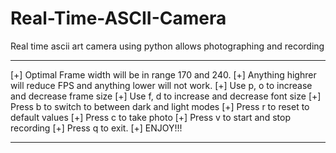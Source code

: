 # Real-Time-ASCII-Camera
Real time ascii art camera using python allows photographing and recording
***************************************************************************
[+] Optimal Frame width will be in range 170 and 240.
[+] Anything highrer will reduce FPS and anything lower will not work.
[+] Use p, o to increase and decrease frame size
[+] Use f, d to increase and decrease font size
[+] Press b to switch to between dark and light modes
[+] Press r to reset to default values
[+] Press c to take photo
[+] Press v to start and stop recording
[+] Press q to exit.
[+] ENJOY!!!
***************************************************************************

